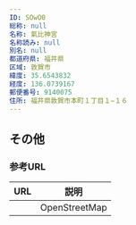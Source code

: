 ```yaml
---
ID: SOwO0
総称: null
名称: 氣比神宮
名称読み: null
別名: null
都道府県: 福井県
区域: 敦賀市
緯度: 35.6543832
経度: 136.0739167
郵便番号: 9140075
住所: 福井県敦賀市本町１丁目１−１６
---
```


## その他

### 参考URL

| URL | 説明          |
| --- | ------------- |
|     | OpenStreetMap |
